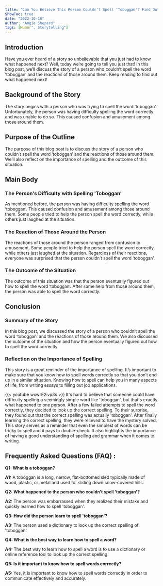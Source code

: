 ```yaml
---
title: "Can You Believe This Person Couldn't Spell 'Toboggan'? Find Out What Happened Next!"
ShowToc: true 
date: "2022-10-18"
author: "Angie Shepard" 
tags: [Humor", Storytelling"]
---
```

## Introduction

Have you ever heard of a story so unbelievable that you just had to know what happened next? Well, today we’re going to tell you just that! In this blog post, we’ll discuss the story of a person who couldn’t spell the word ‘toboggan’ and the reactions of those around them. Keep reading to find out what happened next!

## Background of the Story

The story begins with a person who was trying to spell the word ‘toboggan’. Unfortunately, the person was having difficulty spelling the word correctly and was unable to do so. This caused confusion and amusement among those around them.

## Purpose of the Outline

The purpose of this blog post is to discuss the story of a person who couldn’t spell the word ‘toboggan’ and the reactions of those around them. We’ll also reflect on the importance of spelling and the outcome of this situation.

## Main Body

### The Person's Difficulty with Spelling 'Toboggan'

As mentioned before, the person was having difficulty spelling the word ‘toboggan’. This caused confusion and amusement among those around them. Some people tried to help the person spell the word correctly, while others just laughed at the situation.

### The Reaction of Those Around the Person

The reactions of those around the person ranged from confusion to amusement. Some people tried to help the person spell the word correctly, while others just laughed at the situation. Regardless of their reactions, everyone was surprised that the person couldn’t spell the word ‘toboggan’.

### The Outcome of the Situation

The outcome of this situation was that the person eventually figured out how to spell the word ‘toboggan’. After some help from those around them, the person was able to spell the word correctly.

## Conclusion

### Summary of the Story

In this blog post, we discussed the story of a person who couldn’t spell the word ‘toboggan’ and the reactions of those around them. We also discussed the outcome of the situation and how the person eventually figured out how to spell the word correctly.

### Reflection on the Importance of Spelling

This story is a great reminder of the importance of spelling. It’s important to make sure that you know how to spell words correctly so that you don’t end up in a similar situation. Knowing how to spell can help you in many aspects of life, from writing essays to filling out job applications.

{{< youtube wxwrE2ivp3s >}} 
It's hard to believe that someone could have difficulty spelling a seemingly simple word like 'toboggan', but that's exactly what happened to one person. After a few failed attempts to spell the word correctly, they decided to look up the correct spelling. To their surprise, they found out that the correct spelling was actually 'toboggan'. After finally learning the correct spelling, they were relieved to have the mystery solved. This story serves as a reminder that even the simplest of words can be tricky to spell and it pays to double-check. It also highlights the importance of having a good understanding of spelling and grammar when it comes to writing.

## Frequently Asked Questions (FAQ) :
**Q1: What is a toboggan?**

**A1:** A toboggan is a long, narrow, flat-bottomed sled typically made of wood, plastic, or metal and used for sliding down snow-covered hills. 

**Q2: What happened to the person who couldn't spell 'toboggan'?**

**A2:** The person was embarrassed when they realized their mistake and quickly learned how to spell 'toboggan'. 

**Q3: How did the person learn to spell 'toboggan'?**

**A3:** The person used a dictionary to look up the correct spelling of 'toboggan'. 

**Q4: What is the best way to learn how to spell a word?**

**A4:** The best way to learn how to spell a word is to use a dictionary or online reference tool to look up the correct spelling. 

**Q5: Is it important to know how to spell words correctly?**

**A5:** Yes, it is important to know how to spell words correctly in order to communicate effectively and accurately.





